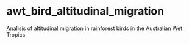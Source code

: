 # awt_bird_altitudinal_migration
Analisis of altitudinal migration in rainforest birds in the Australian Wet Tropics
